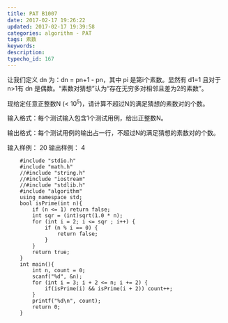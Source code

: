 ```yaml
---
title: PAT B1007
date: 2017-02-17 19:26:22
updated: 2017-02-17 19:39:58
categories: algorithm - PAT
tags: 素数
keywords:
description:
typecho_id: 167
---
```


让我们定义 dn 为：dn = pn+1 - pn，其中 pi 是第i个素数。显然有 d1=1 且对于n>1有 dn 是偶数。“素数对猜想”认为“存在无穷多对相邻且差为2的素数”。

现给定任意正整数N (< 10<sup>5</sup>)，请计算不超过N的满足猜想的素数对的个数。

输入格式：每个测试输入包含1个测试用例，给出正整数N。

输出格式：每个测试用例的输出占一行，不超过N的满足猜想的素数对的个数。

输入样例：
20
输出样例：
4
```
    #include "stdio.h"
    #include "math.h"
    //#include "string.h"
    //#include "iostream"
    //#include "stdlib.h"
    #include "algorithm"
    using namespace std;
    bool isPrime(int n){
        if (n <= 1) return false;
        int sqr = (int)sqrt(1.0 * n);
        for (int i = 2; i <= sqr ; i++) {
            if (n % i == 0) {
                return false;
            }
        }
        return true;
    }
    int main(){
        int n, count = 0;
        scanf("%d", &n);
        for (int i = 3; i + 2 <= n; i += 2) {
            if(isPrime(i) && isPrime(i + 2)) count++;
        }
        printf("%d\n", count);
        return 0;
    }
```